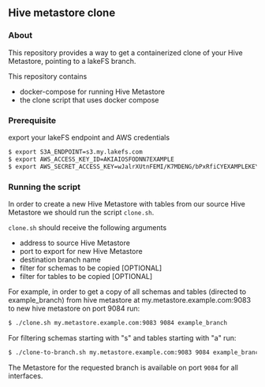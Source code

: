 ## Hive metastore clone

### About

This repository provides a way to get a containerized clone of your Hive Metastore, 
pointing to a lakeFS branch.  

This repository contains 
- docker-compose for running Hive Metastore
- the clone script that uses docker compose 

### Prerequisite

export your lakeFS endpoint and AWS credentials 

```sh
$ export S3A_ENDPOINT=s3.my.lakefs.com
$ export AWS_ACCESS_KEY_ID=AKIAIOSFODNN7EXAMPLE
$ export AWS_SECRET_ACCESS_KEY=wJalrXUtnFEMI/K7MDENG/bPxRfiCYEXAMPLEKEY
``` 


### Running the script

In order to create a new Hive Metastore with tables from our source Hive Metastore
we should run the script `clone.sh`.

`clone.sh` should receive the following arguments
- address to source Hive Metastore
- port to export for new Hive Metastore
- destination branch name
- filter for schemas to be copied [OPTIONAL]
- filter for tables to be copied [OPTIONAL]

For example, in order to get a copy of all schemas and tables (directed to example_branch) from hive metastore at my.metastore.example.com:9083 to new hive metastore on port 9084 run:

```sh
$ ./clone.sh my.metastore.example.com:9083 9084 example_branch 
```

For filtering schemas starting with "s" and tables starting with "a" run:

```sh
$ ./clone-to-branch.sh my.metastore.example.com:9083 9084 example_branch "s*" "a*"
```

The Metastore for the requested branch is available on port `9084` for all interfaces.